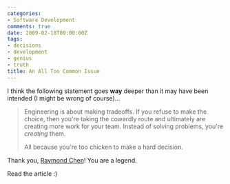 ```yaml
---
categories:
- Software Development
comments: true
date: 2009-02-18T00:00:00Z
tags:
- decisions
- development
- genius
- truth
title: An All Too Common Issue
---
```


I think the following statement goes <strong>way</strong> deeper than it may have been intended (I might be wrong of course)...
<blockquote cite="Raymond Chen"><p>Engineering is about making tradeoffs. If you refuse to make the choice, then you're taking the cowardly route and ultimately are creating more work for your team. Instead of solving problems, you're <em>creating</em> them.

All because you're too chicken to make a hard decision.</p></blockquote>
Thank you, <a href="http://blogs.msdn.com/oldnewthing/archive/posts/9416485.aspx" title="The checkbox: The mating call of the loser">Raymond Chen</a>! You are a legend.

Read the article :)
